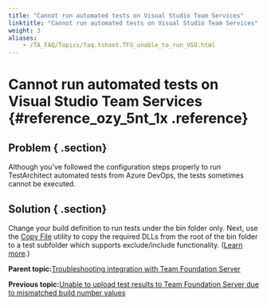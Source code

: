 ```yaml
--- 
title: "Cannot run automated tests on Visual Studio Team Services"
linktitle: "Cannot run automated tests on Visual Studio Team Services"
weight: 3
aliases: 
    - /TA_FAQ/Topics/faq.tshoot.TFS_unable_to_run_VSO.html
---
```

# Cannot run automated tests on Visual Studio Team Services {#reference_ozy_5nt_1x .reference}

## Problem { .section}

Although you've followed the configuration steps properly to run TestArchitect automated tests from Azure DevOps, the tests sometimes cannot be executed.

## Solution { .section}

Change your build definition to run tests under the bin folder only. Next, use the [Copy File](https://www.visualstudio.com/docs/build/steps/utility/copy-files) utility to copy the required DLLs from the root of the bin folder to a test subfolder which supports exclude/include functionality. \([Learn more](https://github.com/Microsoft/vsts-tasks/issues/1951).\)

**Parent topic:**[Troubleshooting integration with Team Foundation Server](../../TA_FAQ/Topics/faq.tshoot.TFS.html)

**Previous topic:**[Unable to upload test results to Team Foundation Server due to mismatched build number values](../../TA_FAQ/Topics/faq.shoot.TFS_mismatched_build_number_values.html)

